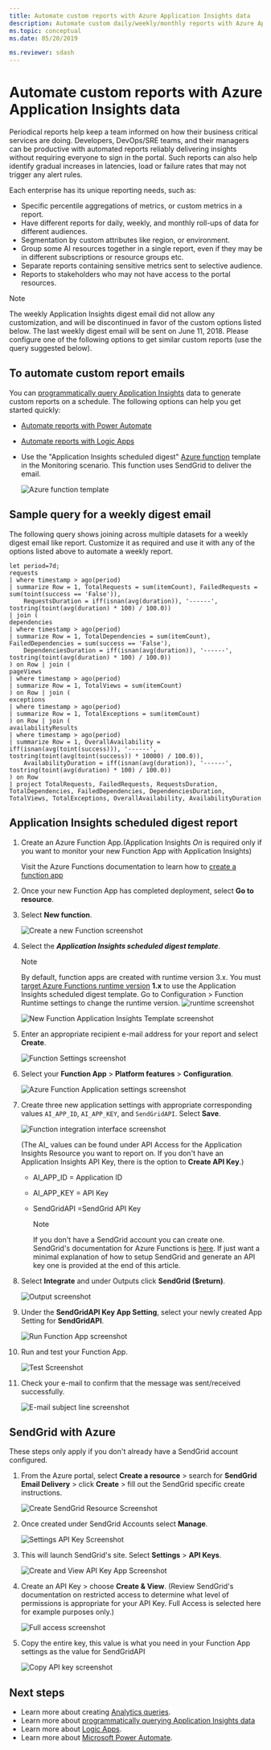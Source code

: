 ```yaml
---
title: Automate custom reports with Azure Application Insights data
description: Automate custom daily/weekly/monthly reports with Azure Application Insights data
ms.topic: conceptual
ms.date: 05/20/2019

ms.reviewer: sdash
---
```


# Automate custom reports with Azure Application Insights data

Periodical reports help keep a team informed on how their business critical services are doing. Developers, DevOps/SRE teams, and their managers can be productive with automated reports reliably delivering insights without requiring everyone to sign in the portal. Such reports can also help identify gradual increases in latencies, load or failure rates that may not trigger any alert rules.

Each enterprise has its unique reporting needs, such as:

* Specific percentile aggregations of metrics, or custom metrics in a report.
* Have different reports for daily, weekly, and monthly roll-ups of data for different audiences.
* Segmentation by custom attributes like region, or environment.
* Group some AI resources together in a single report, even if they may be in different subscriptions or resource groups etc.
* Separate reports containing sensitive metrics sent to selective audience.
* Reports to stakeholders who may not have access to the portal resources.

> [!NOTE] 
> The weekly Application Insights digest email did not allow any customization, and will be discontinued in favor of the custom options listed below. The last weekly digest email will be sent on June 11, 2018. Please configure one of the following options to get similar custom reports (use the query suggested below).

## To automate custom report emails

You can [programmatically query Application Insights](https://dev.applicationinsights.io/) data to generate custom reports on a schedule. The following options can help you get started quickly:

* [Automate reports with Power Automate](../platform/logicapp-flow-connector.md)
* [Automate reports with Logic Apps](automate-with-logic-apps.md)
* Use the "Application Insights scheduled digest" [Azure function](../../azure-functions/functions-get-started.md) template in the Monitoring scenario. This function uses SendGrid to deliver the email. 

    ![Azure function template](./media/automate-custom-reports/azure-function-template.png)

## Sample query for a weekly digest email
The following query shows joining across multiple datasets for a weekly digest email like report. Customize it as required and use it with any of the options listed above to automate a weekly report.

```AIQL
let period=7d;
requests
| where timestamp > ago(period)
| summarize Row = 1, TotalRequests = sum(itemCount), FailedRequests = sum(toint(success == 'False')),
    RequestsDuration = iff(isnan(avg(duration)), '------', tostring(toint(avg(duration) * 100) / 100.0))
| join (
dependencies
| where timestamp > ago(period)
| summarize Row = 1, TotalDependencies = sum(itemCount), FailedDependencies = sum(success == 'False'),
    DependenciesDuration = iff(isnan(avg(duration)), '------', tostring(toint(avg(duration) * 100) / 100.0))
) on Row | join (
pageViews
| where timestamp > ago(period)
| summarize Row = 1, TotalViews = sum(itemCount)
) on Row | join (
exceptions
| where timestamp > ago(period)
| summarize Row = 1, TotalExceptions = sum(itemCount)
) on Row | join (
availabilityResults
| where timestamp > ago(period)
| summarize Row = 1, OverallAvailability = iff(isnan(avg(toint(success))), '------', tostring(toint(avg(toint(success)) * 10000) / 100.0)),
    AvailabilityDuration = iff(isnan(avg(duration)), '------', tostring(toint(avg(duration) * 100) / 100.0))
) on Row
| project TotalRequests, FailedRequests, RequestsDuration, TotalDependencies, FailedDependencies, DependenciesDuration, TotalViews, TotalExceptions, OverallAvailability, AvailabilityDuration
```

## Application Insights scheduled digest report

1. Create an Azure Function App.(Application Insights _On_ is required only if you want to monitor your new Function App with Application Insights)

   Visit the Azure Functions documentation to learn how to [create a function app](../../azure-functions/functions-get-started.md)

2. Once your new Function App has completed deployment, select **Go to resource**.

3. Select **New function**.

   ![Create a new Function screenshot](./media/automate-custom-reports/new-function.png)

4. Select the **_Application Insights scheduled digest template_**.

     > [!NOTE]
     > By default, function apps are created with runtime version 3.x. You must [target Azure Functions runtime version](../../azure-functions/set-runtime-version.md) **1.x** to use the Application Insights scheduled digest template. Go to Configuration > Function Runtime settings to change the runtime version. ![runtime screenshot](./media/automate-custom-reports/change-runtime-v.png)

   ![New Function Application Insights Template screenshot](./media/automate-custom-reports/function-app-04.png)

5. Enter an appropriate recipient e-mail address for your report and select **Create**.

   ![Function Settings screenshot](./media/automate-custom-reports/scheduled-digest.png)

6. Select your **Function App** > **Platform features** > **Configuration**.

    ![Azure Function Application settings screenshot](./media/automate-custom-reports/config.png)

7. Create three new application settings with appropriate corresponding values ``AI_APP_ID``, ``AI_APP_KEY``, and ``SendGridAPI``. Select **Save**.

     ![Function integration interface screenshot](./media/automate-custom-reports/app-settings.png)
    
    (The AI_ values can be found under API Access for the Application Insights Resource you want to report on. If you don't have an Application Insights API Key, there is the option to **Create API Key**.)
    
   * AI_APP_ID = Application ID
   * AI_APP_KEY = API Key
   * SendGridAPI =SendGrid API Key

     > [!NOTE]
     > If you don't have a SendGrid account you can create one. SendGrid's documentation for Azure Functions is [here](../../azure-functions/functions-bindings-sendgrid.md). If just want a minimal explanation of how to setup SendGrid and generate an API key one is provided at the end of this article. 

8. Select **Integrate** and under Outputs click **SendGrid ($return)**.

     ![Output screenshot](./media/automate-custom-reports/integrate.png)

9. Under the **SendGridAPI Key App Setting**, select your newly created App Setting for **SendGridAPI**.

     ![Run Function App screenshot](./media/automate-custom-reports/sendgrid-output.png)

10. Run and test your Function App.

     ![Test Screenshot](./media/automate-custom-reports/function-app-11.png)

11. Check your e-mail to confirm that the message was sent/received successfully.

     ![E-mail subject line screenshot](./media/automate-custom-reports/function-app-12.png)

## SendGrid with Azure

These steps only apply if you don't already have a SendGrid account configured.

1. From the Azure portal, select **Create a resource** > search for **SendGrid Email Delivery** > click **Create** > fill out the SendGrid specific create instructions.

     ![Create SendGrid Resource Screenshot](./media/automate-custom-reports/sendgrid.png)

2. Once created under SendGrid Accounts select **Manage**.

     ![Settings API Key Screenshot](./media/automate-custom-reports/sendgrid-manage.png)

3. This will launch SendGrid's site. Select **Settings** > **API Keys**.

     ![Create and View API Key App Screenshot](./media/automate-custom-reports/function-app-15.png)

4. Create an API Key > choose **Create & View**. (Review SendGrid's documentation on restricted access to determine what level of permissions is appropriate for your API Key. Full Access is selected here for example purposes only.)

   ![Full access screenshot](./media/automate-custom-reports/function-app-16.png)

5. Copy the entire key, this value is what you need in your Function App settings as the value for SendGridAPI

   ![Copy API key screenshot](./media/automate-custom-reports/function-app-17.png)

## Next steps

* Learn more about creating [Analytics queries](../log-query/get-started-queries.md).
* Learn more about [programmatically querying Application Insights data](https://dev.applicationinsights.io/)
* Learn more about [Logic Apps](../../logic-apps/logic-apps-overview.md).
* Learn more about [Microsoft Power Automate](https://ms.flow.microsoft.com).
